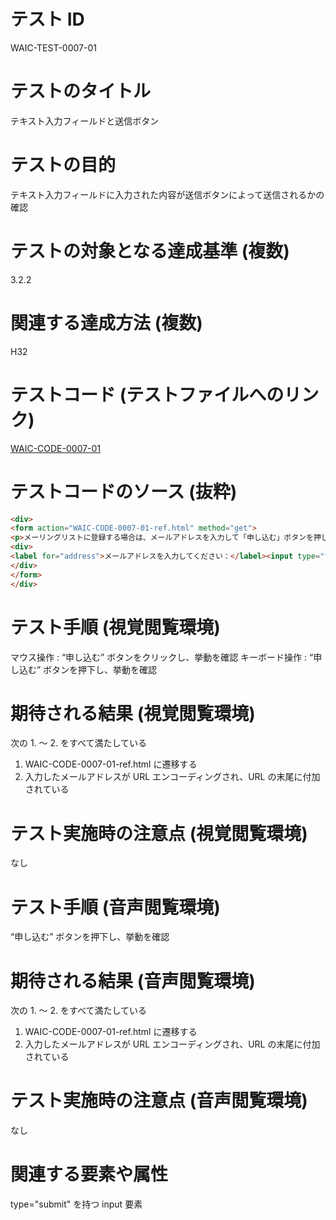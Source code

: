 

# テスト ID
WAIC-TEST-0007-01

# テストのタイトル
テキスト入力フィールドと送信ボタン

# テストの目的
テキスト入力フィールドに入力された内容が送信ボタンによって送信されるかの確認

# テストの対象となる達成基準 (複数)
3.2.2

# 関連する達成方法 (複数)
H32

# テストコード (テストファイルへのリンク)
[WAIC-CODE-0007-01](https://waic.github.io/as_test/WAIC-CODE/WAIC-CODE-0007-01.html)

# テストコードのソース (抜粋)
```html
<div>
<form action="WAIC-CODE-0007-01-ref.html" method="get">
<p>メーリングリストに登録する場合は、メールアドレスを入力して「申し込む」ボタンを押してください。</p>
<div>
<label for="address">メールアドレスを入力してください：</label><input type="text" id="address" name="address"><input type="submit" value="申し込む">
</div>
</form>
</div>

```
# テスト手順 (視覚閲覧環境)
マウス操作 : “申し込む” ボタンをクリックし、挙動を確認
キーボード操作 : “申し込む” ボタンを押下し、挙動を確認

# 期待される結果 (視覚閲覧環境)
次の 1. 〜 2. をすべて満たしている
1. WAIC-CODE-0007-01-ref.html に遷移する
2. 入力したメールアドレスが URL エンコーディングされ、URL の末尾に付加されている

# テスト実施時の注意点 (視覚閲覧環境)
なし

# テスト手順 (音声閲覧環境)
“申し込む” ボタンを押下し、挙動を確認

# 期待される結果 (音声閲覧環境)
次の 1. 〜 2. をすべて満たしている
1. WAIC-CODE-0007-01-ref.html に遷移する
2. 入力したメールアドレスが URL エンコーディングされ、URL の末尾に付加されている

# テスト実施時の注意点 (音声閲覧環境)
なし

# 関連する要素や属性
type="submit" を持つ input 要素



